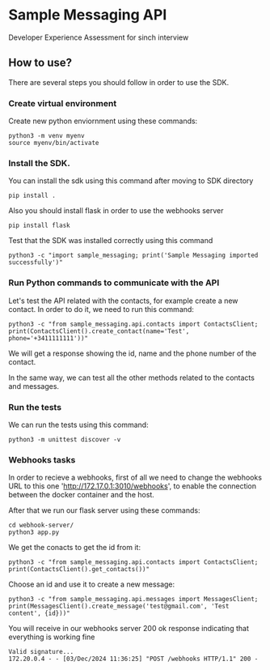 # Sample Messaging API
Developer Experience Assessment for sinch interview

## How to use?

There are several steps you should follow in order to use the SDK.  

### Create virtual environment

Create new python enviornment using these commands:

```
python3 -m venv myenv
source myenv/bin/activate
```

### Install the SDK.

You can install the sdk using this command after moving to SDK directory

```
pip install .
```

Also you should install flask in order to use the webhooks server

```
pip install flask
```

Test that the SDK was installed correctly using this command

```
python3 -c "import sample_messaging; print('Sample Messaging imported successfully')"
```

### Run Python commands to communicate with the API

Let's test the API related with the contacts, for example create a new contact. In order to do it, we need to run this command:

```
python3 -c "from sample_messaging.api.contacts import ContactsClient; print(ContactsClient().create_contact(name='Test', phone='+3411111111'))"
```

We will get a response showing the id, name and the phone number of the contact.

In the same way, we can test all the other methods related to the contacts and messages.

### Run the tests

We can run the tests using this command:
```
python3 -m unittest discover -v
```

### Webhooks tasks

In order to recieve a webhooks, first of all we need to change the webhooks URL to this one 'http://172.17.0.1:3010/webhooks', to enable the connection between the docker container and the host.

After that we run our flask server using these commands:
```
cd webhook-server/
python3 app.py
```

We get the conacts to get the id from it:

```
python3 -c "from sample_messaging.api.contacts import ContactsClient; print(ContactsClient().get_contacts())"
```

Choose an id and use it to create a new message:
```
python3 -c "from sample_messaging.api.messages import MessagesClient; print(MessagesClient().create_message('test@gmail.com', 'Test content', {id}))"
```

You will receive in our webhooks server 200 ok response indicating that everything is working fine
```
Valid signature...
172.20.0.4 - - [03/Dec/2024 11:36:25] "POST /webhooks HTTP/1.1" 200 -
```
